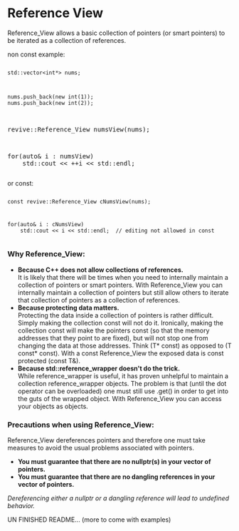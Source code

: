 <H1>Reference View</H1> 

<p>Reference_View allows a basic collection of pointers (or smart pointers) to be iterated as a collection of references.</p>
<p>non const example:</p>
<pre><code class="language-pascal"><p>std::vector&ltint*&gt nums;</p>
<p>nums.push_back(new int(1));
nums.push_back(new int(2));</code></p>
<p>revive::Reference_View numsView(nums);</p>
<p>for(auto& i : numsView)
    std::cout &lt&lt ++i &lt&lt std::endl;</p></pre>
<p>or const:</p>
<pre><code class="language-pascal"><p>const revive::Reference_View cNumsView(nums);</p>
<p>for(auto& i : cNumsView)
    std::cout &lt&lt i &lt&lt std::endl;  // editing not allowed in const</p></code></pre>

<h3>Why Reference_View:</h3>
<ul>
    <li><b>Because C++ does not allow collections of references.  </b><br>It is likely that there will be times when you need to internally maintain a collection of pointers or smart pointers.  With Reference_View you can internally maintain a collection of pointers but still allow others to iterate that collection of pointers as a collection of references.</li>
    <li><b>Because protecting data matters.  </b><br>Protecting the data inside a collection of pointers is rather difficult.  Simply making the collection const will not do it.  Ironically, making the collection const will make the pointers const (so that the memory addresses that they point to are fixed), but will not stop one from changing the data at those addresses.  Think (T* const) as opposed to (T const* const).  With a const Reference_View the exposed data is const protected (const T&).</li> 
    <li><b>Because std::reference_wrapper doesn't do the trick.  </b><br>While reference_wrapper is useful, it has proven unhelpful to maintain a collection reference_wrapper objects.  The problem is that (until the dot operator can be overloaded) one must still use .get() in order to get into the guts of the wrapped object.  With Reference_View you can access your objects as objects.</li>
</ul>

<h3>Precautions when using Reference_View:</h3>
<p>Reference_View dereferences pointers and therefore one must take measures to avoid the usual problems associated with pointers.</p>
<ul>
    <li><b>You must guarantee that there are no nullptr(s) in your vector of pointers.</b></li>
    <li><b>You must guarantee that there are no dangling references in your vector of pointers.</b></li>
</ul>

<p><em></i>Dereferencing either a nullptr or a dangling reference will lead to undefined behavior.</em></p>

UN FINISHED README... (more to come with examples)
